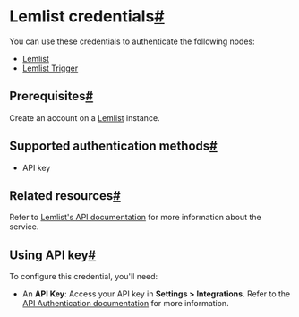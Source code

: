 [](https://github.com/n8n-io/n8n-docs/edit/main/docs/integrations/builtin/credentials/lemlist.md "Edit this page")

# Lemlist credentials[#](#lemlist-credentials "Permanent link")

You can use these credentials to authenticate the following nodes:

*   [Lemlist](../../app-nodes/n8n-nodes-base.lemlist/)
*   [Lemlist Trigger](../../trigger-nodes/n8n-nodes-base.lemlisttrigger/)

## Prerequisites[#](#prerequisites "Permanent link")

Create an account on a [Lemlist](https://www.lemlist.com/) instance.

## Supported authentication methods[#](#supported-authentication-methods "Permanent link")

*   API key

## Related resources[#](#related-resources "Permanent link")

Refer to [Lemlist's API documentation](https://developer.lemlist.com/) for more information about the service.

## Using API key[#](#using-api-key "Permanent link")

To configure this credential, you'll need:

*   An **API Key**: Access your API key in **Settings > Integrations**. Refer to the [API Authentication documentation](https://developer.lemlist.com/#authentication) for more information.